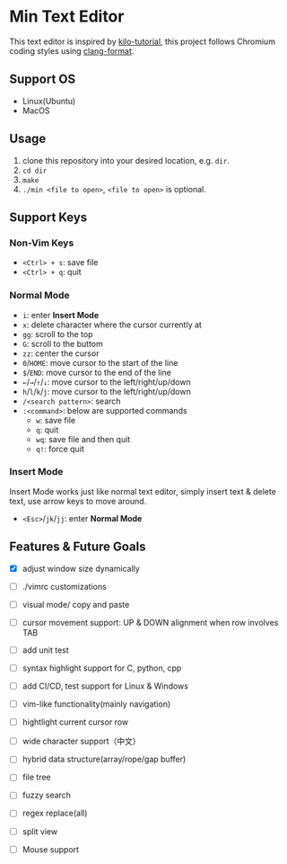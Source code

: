 # Min Text Editor

This text editor is inspired by [kilo-tutorial](https://github.com/snaptoken/kilo-tutorial), this project follows Chromium coding styles using [clang-format](https://clang.llvm.org/docs/ClangFormatStyleOptions.html).

## Support OS

- Linux(Ubuntu)
- MacOS

## Usage

1. clone this repository into your desired location, e.g. `dir`.
2. `cd dir`
3. `make`
4. `./min <file to open>`, `<file to open>` is optional.

## Support Keys

### Non-Vim Keys
- `<Ctrl> + s`: save file
- `<Ctrl> + q`: quit

### Normal Mode
- `i`: enter **Insert Mode**
- `x`: delete character where the cursor currently at
- `gg`: scroll to the top
- `G`: scroll to the buttom
- `zz`: center the cursor
- `0`/`HOME`: move cursor to the start of the line
- `$`/`END`: move cursor to the end of the line
- `←`/`→`/`↑`/`↓`: move cursor to the left/right/up/down
- `h`/`l`/`k`/`j`: move cursor to the left/right/up/down
- `/<search pattern>`: search
- `:<command>`: below are supported commands
    - `w`: save file
    - `q`: quit
    - `wq`: save file and then quit
    - `q!`: force quit
### Insert Mode

Insert Mode works just like normal text editor, simply insert text & delete text, use arrow keys to move around.

- `<Esc>`/`jk`/`jj`: enter **Normal Mode**


## Features & Future Goals

- [x] adjust window size dynamically
- [ ] ./vimrc customizations
- [ ] visual mode/ copy and paste
- [ ] cursor movement support: UP & DOWN alignment when row involves TAB
- [ ] add unit test
- [ ] syntax highlight support for C, python, cpp
- [ ] add CI/CD, test support for Linux & Windows
- [ ] vim-like functionality(mainly navigation)
- [ ] hightlight current cursor row
- [ ] wide character support（中文）
- [ ] hybrid data structure(array/rope/gap buffer)
- [ ] file tree
- [ ] fuzzy search
- [ ] regex replace(all)
- [ ] split view
- [ ] Mouse support

